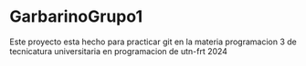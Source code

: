 # GarbarinoGrupo1
Este proyecto esta hecho para practicar git en la materia programacion 3 de tecnicatura universitaria en programacion de  utn-frt 2024
